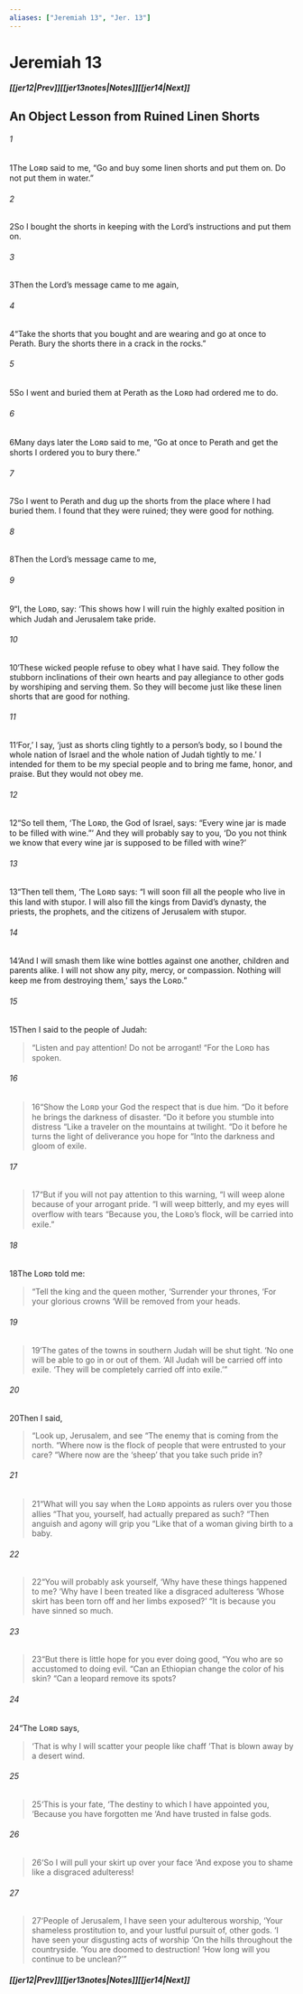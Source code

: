```yaml
---
aliases: ["Jeremiah 13", "Jer. 13"]
---
```

# Jeremiah 13
##### <span class=arrow-left></span>[[jer12|Prev]]<span class=navigation-separator></span>[[jer13notes|Notes]]<span class=navigation-separator></span>[[jer14|Next]]<span class=arrow-right></span>
## An Object Lesson from Ruined Linen Shorts
###### 1
<span class=verse-first>1</span>The Lᴏʀᴅ said to me, “Go and buy some linen shorts and put them on. Do not put them in water.”
###### 2
<span class=verse-body>2</span>So I bought the shorts in keeping with the Lord’s instructions and put them on.
###### 3
<span class=verse-body>3</span>Then the Lord’s message came to me again,
###### 4
<span class=verse-body>4</span>“Take the shorts that you bought and are wearing and go at once to Perath. Bury the shorts there in a crack in the rocks.”
###### 5
<span class=verse-body>5</span>So I went and buried them at Perath as the Lᴏʀᴅ had ordered me to do.
###### 6
<span class=verse-body>6</span>Many days later the Lᴏʀᴅ said to me, “Go at once to Perath and get the shorts I ordered you to bury there.”
###### 7
<span class=verse-body>7</span>So I went to Perath and dug up the shorts from the place where I had buried them. I found that they were ruined; they were good for nothing.
<div class=paragraph-break></div>

###### 8
<span class=verse-first>8</span>Then the Lord’s message came to me,
###### 9
<span class=verse-body>9</span>“I, the Lᴏʀᴅ, say: ‘This shows how I will ruin the highly exalted position in which Judah and Jerusalem take pride.
###### 10
<span class=verse-body>10</span>‘These wicked people refuse to obey what I have said. They follow the stubborn inclinations of their own hearts and pay allegiance to other gods by worshiping and serving them. So they will become just like these linen shorts that are good for nothing.
###### 11
<span class=verse-body>11</span>‘For,’ I say, ‘just as shorts cling tightly to a person’s body, so I bound the whole nation of Israel and the whole nation of Judah tightly to me.’ I intended for them to be my special people and to bring me fame, honor, and praise. But they would not obey me.
<div class=paragraph-break></div>

###### 12
<span class=verse-first>12</span>“So tell them, ‘The Lᴏʀᴅ, the God of Israel, says: “Every wine jar is made to be filled with wine.”’ And they will probably say to you, ‘Do you not think we know that every wine jar is supposed to be filled with wine?’
###### 13
<span class=verse-body>13</span>“Then tell them, ‘The Lᴏʀᴅ says: “I will soon fill all the people who live in this land with stupor. I will also fill the kings from David’s dynasty, the priests, the prophets, and the citizens of Jerusalem with stupor.
###### 14
<span class=verse-body>14</span>‘And I will smash them like wine bottles against one another, children and parents alike. I will not show any pity, mercy, or compassion. Nothing will keep me from destroying them,’ says the Lᴏʀᴅ.”
<div class=paragraph-break></div>

###### 15
<span class=verse-first>15</span>Then I said to the people of Judah:
<div class=paragraph-break></div>

><span class=poetry-quote-double>“</span>Listen and pay attention! Do not be arrogant!
><span class=poetry-quote-double>“</span>For the Lᴏʀᴅ has spoken.
###### 16
><span class=verse-body-poetry>16</span><span class=poetry-quote-double>“</span>Show the Lᴏʀᴅ your God the respect that is due him.
><span class=poetry-quote-double>“</span>Do it before he brings the darkness of disaster.
><span class=poetry-quote-double>“</span>Do it before you stumble into distress
><span class=poetry-quote-double>“</span>Like a traveler on the mountains at twilight.
><span class=poetry-quote-double>“</span>Do it before he turns the light of deliverance you hope for
><span class=poetry-quote-double>“</span>Into the darkness and gloom of exile.
###### 17
><span class=verse-body-poetry>17</span><span class=poetry-quote-double>“</span>But if you will not pay attention to this warning,
><span class=poetry-quote-double>“</span>I will weep alone because of your arrogant pride.
><span class=poetry-quote-double>“</span>I will weep bitterly, and my eyes will overflow with tears
><span class=poetry-quote-double>“</span>Because you, the Lᴏʀᴅ’s flock, will be carried into exile.”
<div class=paragraph-break></div>

###### 18
<span class=verse-body>18</span>The Lᴏʀᴅ told me:
<div class=paragraph-break></div>

><span class=poetry-quote-double>“</span>Tell the king and the queen mother,
><span class=poetry-quote-single>‘</span>Surrender your thrones,
><span class=poetry-quote-single>‘</span>For your glorious crowns
><span class=poetry-quote-single>‘</span>Will be removed from your heads.
###### 19
><span class=verse-body-poetry>19</span><span class=poetry-quote-single>‘</span>The gates of the towns in southern Judah will be shut tight.
><span class=poetry-quote-single>‘</span>No one will be able to go in or out of them.
><span class=poetry-quote-single>‘</span>All Judah will be carried off into exile.
><span class=poetry-quote-single>‘</span>They will be completely carried off into exile.’”
<div class=paragraph-break></div>

###### 20
<span class=verse-first>20</span>Then I said,
<div class=paragraph-break></div>

><span class=poetry-quote-double>“</span>Look up, Jerusalem, and see
><span class=poetry-quote-double>“</span>The enemy that is coming from the north.
><span class=poetry-quote-double>“</span>Where now is the flock of people that were entrusted to your care?
><span class=poetry-quote-double>“</span>Where now are the ‘sheep’ that you take such pride in?
###### 21
><span class=verse-body-poetry>21</span><span class=poetry-quote-double>“</span>What will you say when the Lᴏʀᴅ appoints as rulers over you those allies
><span class=poetry-quote-double>“</span>That you, yourself, had actually prepared as such?
><span class=poetry-quote-double>“</span>Then anguish and agony will grip you
><span class=poetry-quote-double>“</span>Like that of a woman giving birth to a baby.
###### 22
><span class=verse-body-poetry>22</span><span class=poetry-quote-double>“</span>You will probably ask yourself,
><span class=poetry-quote-single>‘</span>Why have these things happened to me?
><span class=poetry-quote-single>‘</span>Why have I been treated like a disgraced adulteress
><span class=poetry-quote-single>‘</span>Whose skirt has been torn off and her limbs exposed?’
><span class=poetry-quote-double>“</span>It is because you have sinned so much.
###### 23
><span class=verse-body-poetry>23</span><span class=poetry-quote-double>“</span>But there is little hope for you ever doing good,
><span class=poetry-quote-double>“</span>You who are so accustomed to doing evil.
><span class=poetry-quote-double>“</span>Can an Ethiopian change the color of his skin?
><span class=poetry-quote-double>“</span>Can a leopard remove its spots?
<div class=paragraph-break></div>

###### 24
<span class=verse-body>24</span>“The Lᴏʀᴅ says,
<div class=paragraph-break></div>

><span class=poetry-quote-single>‘</span>That is why I will scatter your people like chaff
><span class=poetry-quote-single>‘</span>That is blown away by a desert wind.
###### 25
><span class=verse-body-poetry>25</span><span class=poetry-quote-single>‘</span>This is your fate,
><span class=poetry-quote-single>‘</span>The destiny to which I have appointed you,
><span class=poetry-quote-single>‘</span>Because you have forgotten me
><span class=poetry-quote-single>‘</span>And have trusted in false gods.
###### 26
><span class=verse-body-poetry>26</span><span class=poetry-quote-single>‘</span>So I will pull your skirt up over your face
><span class=poetry-quote-single>‘</span>And expose you to shame like a disgraced adulteress!
###### 27
><span class=verse-body-poetry>27</span><span class=poetry-quote-single>‘</span>People of Jerusalem, I have seen your adulterous worship,
><span class=poetry-quote-single>‘</span>Your shameless prostitution to, and your lustful pursuit of, other gods.
><span class=poetry-quote-single>‘</span>I have seen your disgusting acts of worship
><span class=poetry-quote-single>‘</span>On the hills throughout the countryside.
><span class=poetry-quote-single>‘</span>You are doomed to destruction!
><span class=poetry-quote-single>‘</span>How long will you continue to be unclean?’”
##### <span class=arrow-left></span>[[jer12|Prev]]<span class=navigation-separator></span>[[jer13notes|Notes]]<span class=navigation-separator></span>[[jer14|Next]]<span class=arrow-right></span>